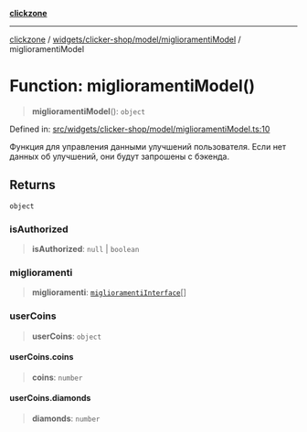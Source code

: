 [**clickzone**](../../../../../README.md)

***

[clickzone](../../../../../README.md) / [widgets/clicker-shop/model/miglioramentiModel](../README.md) / miglioramentiModel

# Function: miglioramentiModel()

> **miglioramentiModel**(): `object`

Defined in: [src/widgets/clicker-shop/model/miglioramentiModel.ts:10](https://github.com/MaximBri/ClickZone/blob/20f3f0d061a7c50a96ed5bba64acbc325a456072/client/src/widgets/clicker-shop/model/miglioramentiModel.ts#L10)

Функция для управления данными улучшений пользователя. Если нет данных об улучшений, они будут запрошены с бэкенда.

## Returns

`object`

### isAuthorized

> **isAuthorized**: `null` \| `boolean`

### miglioramenti

> **miglioramenti**: [`miglioramentiInterface`](../../miglioramentiSlice/interfaces/miglioramentiInterface.md)[]

### userCoins

> **userCoins**: `object`

#### userCoins.coins

> **coins**: `number`

#### userCoins.diamonds

> **diamonds**: `number`
